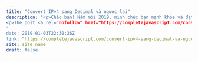 ```yaml
---
title: "Convert IPv4 sang Decimal và ngược lại"
description: "<p>Chào bạn! Năm mới 2019, mình chúc bạn mạnh khỏe và đạt được tất cả các mục tiêu đã đặt ra&#8230; Trong năm 2019, mình cố gắng tìm hiểu, giải quyết và tổng hợp lại những thủ thuật JavaScript hay dùng. Và bài đầu tiên hôm nay, mình sẽ viết về cách convert IPv4 sang Decimal và sau đó là convert ngược lại từ Decimal sang IPv4. Trước khi bắt đầu, mình muốn giới thiệu với bạn link của project này trên Github. Mình rất trân trọng nếu bạn có thể đóng góp chút ít cho project mã nguồn mở [&#8230;]</p>
<p>The post <a rel="nofollow" href="https://completejavascript.com/convert-ipv4-sang-decimal-va-nguoc-lai/">Convert IPv4 sang Decimal và ngược lại</a> appeared first on <a rel="nofollow" href="https://completejavascript.com">Complete JavaScript</a>.</p>
"
date: 2019-01-03T22:30:26Z
link: "https://completejavascript.com/convert-ipv4-sang-decimal-va-nguoc-lai/"
site: site_name
draft: false
---
```

